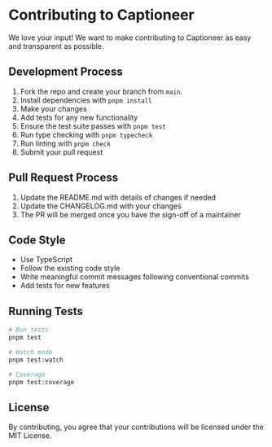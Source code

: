 # Contributing to Captioneer

We love your input! We want to make contributing to Captioneer as easy and transparent as possible.

## Development Process

1. Fork the repo and create your branch from `main`.
2. Install dependencies with `pnpm install`
3. Make your changes
4. Add tests for any new functionality
5. Ensure the test suite passes with `pnpm test`
6. Run type checking with `pnpm typecheck`
7. Run linting with `pnpm check`
8. Submit your pull request

## Pull Request Process

1. Update the README.md with details of changes if needed
2. Update the CHANGELOG.md with your changes
3. The PR will be merged once you have the sign-off of a maintainer

## Code Style

- Use TypeScript
- Follow the existing code style
- Write meaningful commit messages following conventional commits
- Add tests for new features

## Running Tests

```bash
# Run tests
pnpm test

# Watch mode
pnpm test:watch

# Coverage
pnpm test:coverage
```

## License
By contributing, you agree that your contributions will be licensed under the MIT License.